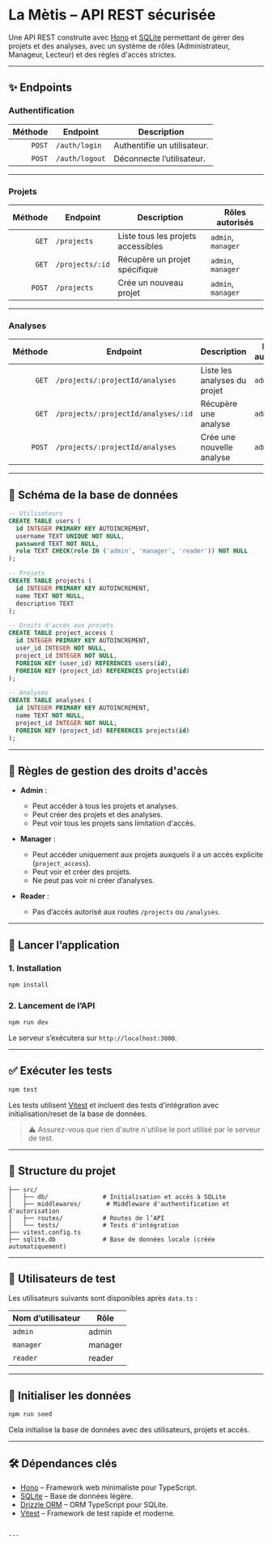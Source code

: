 # La Mètis – API REST sécurisée

Une API REST construite avec [Hono](https://hono.dev/) et [SQLite](https://www.sqlite.org/) permettant de gérer des projets et des analyses, avec un système de rôles (Administrateur, Manageur, Lecteur) et des règles d'accès strictes.

---

## ✨ Endpoints

### Authentification

| Méthode | Endpoint       | Description                 |
| ------: | -------------- | --------------------------- |
|  `POST` | `/auth/login`  | Authentifie un utilisateur. |
|  `POST` | `/auth/logout` | Déconnecte l’utilisateur.   |

---

### Projets

| Méthode | Endpoint        | Description                        | Rôles autorisés    |
| ------: | --------------- | ---------------------------------- | ------------------ |
|   `GET` | `/projects`     | Liste tous les projets accessibles | `admin`, `manager` |
|   `GET` | `/projects/:id` | Récupère un projet spécifique      | `admin`, `manager` |
|  `POST` | `/projects`     | Crée un nouveau projet             | `admin`, `manager` |

---

### Analyses

| Méthode | Endpoint                            | Description                  | Rôles autorisés |
| ------: | ----------------------------------- | ---------------------------- | --------------- |
|   `GET` | `/projects/:projectId/analyses`     | Liste les analyses du projet | `admin`         |
|   `GET` | `/projects/:projectId/analyses/:id` | Récupère une analyse         | `admin`         |
|  `POST` | `/projects/:projectId/analyses`     | Crée une nouvelle analyse    | `admin`         |

---

## 🧩 Schéma de la base de données

```sql
-- Utilisateurs
CREATE TABLE users (
  id INTEGER PRIMARY KEY AUTOINCREMENT,
  username TEXT UNIQUE NOT NULL,
  password TEXT NOT NULL,
  role TEXT CHECK(role IN ('admin', 'manager', 'reader')) NOT NULL
);

-- Projets
CREATE TABLE projects (
  id INTEGER PRIMARY KEY AUTOINCREMENT,
  name TEXT NOT NULL,
  description TEXT
);

-- Droits d'accès aux projets
CREATE TABLE project_access (
  id INTEGER PRIMARY KEY AUTOINCREMENT,
  user_id INTEGER NOT NULL,
  project_id INTEGER NOT NULL,
  FOREIGN KEY (user_id) REFERENCES users(id),
  FOREIGN KEY (project_id) REFERENCES projects(id)
);

-- Analyses
CREATE TABLE analyses (
  id INTEGER PRIMARY KEY AUTOINCREMENT,
  name TEXT NOT NULL,
  project_id INTEGER NOT NULL,
  FOREIGN KEY (project_id) REFERENCES projects(id)
);
```

---

## 🔐 Règles de gestion des droits d'accès

- **Admin** :

  - Peut accéder à tous les projets et analyses.
  - Peut créer des projets et des analyses.
  - Peut voir tous les projets sans limitation d'accès.

- **Manager** :

  - Peut accéder uniquement aux projets auxquels il a un accès explicite (`project_access`).
  - Peut voir et créer des projets.
  - Ne peut pas voir ni créer d’analyses.

- **Reader** :
  - Pas d’accès autorisé aux routes `/projects` ou `/analyses`.

---

## 🚀 Lancer l’application

### 1. Installation

```bash
npm install
```

### 2. Lancement de l’API

```bash
npm run dev
```

Le serveur s’exécutera sur `http://localhost:3000`.

---

## ✅ Exécuter les tests

```bash
npm test
```

Les tests utilisent [Vitest](https://vitest.dev/) et incluent des tests d'intégration avec initialisation/reset de la base de données.

> ⚠️ Assurez-vous que rien d'autre n'utilise le port utilisé par le serveur de test.

---

## 📁 Structure du projet

```
├── src/
│   ├── db/               # Initialisation et accès à SQLite
│   ├── middlewares/       # Middleware d'authentification et d'autorisation
│   ├── routes/           # Routes de l’API
│   └── tests/            # Tests d'intégration
├── vitest.config.ts
├── sqlite.db             # Base de données locale (créée automatiquement)
```

---

## 👥 Utilisateurs de test

Les utilisateurs suivants sont disponibles après `data.ts` :

| Nom d’utilisateur | Rôle    |
| ----------------- | ------- |
| `admin`           | admin   |
| `manager`         | manager |
| `reader`          | reader  |

---

## 🧪 Initialiser les données

```bash
npm run seed
```

Cela initialise la base de données avec des utilisateurs, projets et accès.

---

## 🛠 Dépendances clés

- [Hono](https://hono.dev/) – Framework web minimaliste pour TypeScript.
- [SQLite](https://www.sqlite.org/) – Base de données légère.
- [Drizzle ORM](https://orm.drizzle.team/) – ORM TypeScript pour SQLite.
- [Vitest](https://vitest.dev/) – Framework de test rapide et moderne.

```

---

```
